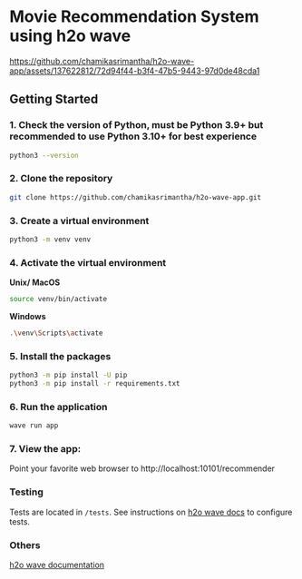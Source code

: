 # Movie Recommendation System using h2o wave


https://github.com/chamikasrimantha/h2o-wave-app/assets/137622812/72d94f44-b3f4-47b5-9443-97d0de48cda1


## Getting Started

### 1. Check the version of Python, must be Python 3.9+ but recommended to use Python 3.10+ for best experience
``` bash
python3 --version
```

### 2. Clone the repository
``` bash
git clone https://github.com/chamikasrimantha/h2o-wave-app.git
```

### 3. Create a virtual environment
``` bash
python3 -m venv venv
```

### 4. Activate the virtual environment
**Unix/ MacOS**
``` bash
source venv/bin/activate
```

**Windows**
``` bash
.\venv\Scripts\activate
```

### 5. Install the packages
``` bash
python3 -m pip install -U pip
python3 -m pip install -r requirements.txt
```

### 6. Run the application
``` bash
wave run app
```

### 7. View the app:
Point your favorite web browser to http://localhost:10101/recommender

### Testing
Tests are located in ```/tests```. See instructions on [h2o wave docs](https://wave.h2o.ai/docs/browser-testing) to configure tests.

### Others

[h2o wave documentation](https://wave.h2o.ai/docs/getting-started)

